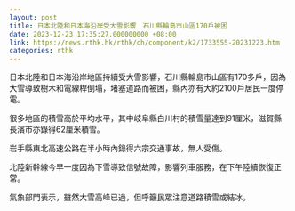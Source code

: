 ```yaml
---
layout: post
title: 日本北陸和日本海沿岸受大雪影響　石川縣輪島市山區170戶被困
date: 2023-12-23 17:35:27.000000000 +08:00
link: https://news.rthk.hk/rthk/ch/component/k2/1733555-20231223.htm
categories: rthk
---
```


日本北陸和日本海沿岸地區持續受大雪影響，石川縣輪島市山區有170多戶，因為大雪導致樹木和電線桿倒塌，堵塞道路而被困，縣內亦有大約2100戶居民一度停電。

很多地區的積雪高於平均水平，其中岐阜縣白川村的積雪量達到91厘米，滋賀縣長濱市亦錄得62厘米積雪。

岩手縣東北高速公路在半小時內錄得六宗交通事故，無人受傷。

北陸新幹線今早一度因為下雪導致信號故障，影響列車服務，在下午陸續恢復正常。

氣象部門表示，雖然大雪高峰已過，但呼籲民眾注意道路積雪或結冰。
